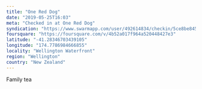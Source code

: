 ```yaml
---
title: "One Red Dog"
date: "2019-05-25T16:03"
meta: "Checked in at One Red Dog"
syndication: "https://www.swarmapp.com/user/492614834/checkin/5ce8be8451950e002bb5a715"
foursquare: "https://foursquare.com/v/4b52a017f964a520448427e3"
latitude: "-41.28346703439105"
longitude: "174.7786984666855"
locality: "Wellington Waterfront"
region: "Wellington"
country: "New Zealand"
---
```

Family tea
